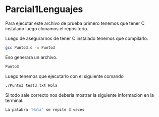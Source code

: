 # Parcial1Lenguajes

Para ejecutar este archivo de prueba primero tenemos que tener C instalado luego clonamos el repositorio.

Luego de asegurarnos de tener C instalado tenemos que compilarlo.

```bash
gcc Punto3.c -o Punto3
```
Eso generara un archivo.

```bash
Punto3
```

Luego tenemos que ejecutarlo con el siguiente comando

```bash
./Punto3 test3.txt Hola
```

Si todo sale correcto nos deberia mostrar la siguiente informacion en la terminal.

```bash
La palabra 'Hola' se repite 3 veces
```
